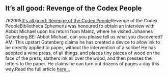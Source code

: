 <article><h2>It&#8217;s all good: Revenge of the Codex People</h2><time><span class="day">7</span><span class="month">6</span><span class="year">2005</span></time><a href="http://scanblog.blogspot.com/2005/02/revenge-of-codex-people.html">It's all good: Revenge of the Codex People</a>Revenge of the Codex PeopleBibliotheca Ephemeris was honoured to obtain an interview with Abbot Michael upon his return from Mainz, where he visited Johannes Gutenberg.BE: Abbot Michael, can you please tell us what you discovered?AM: This upstart Gutenberg claims he has created a device to allow ink to be directly applied to paper, without the intervention of a scribe! He has adopted a wine press, of all things, and places tiny pieces of wood on the face of the press, slathers ink all over the wood, and then presses the letters to the paper. He claims he can turn out dozens of pages a day this way.Read the full article <a href="http://scanblog.blogspot.com/2005/02/revenge-of-codex-people.html">here...</a></article>